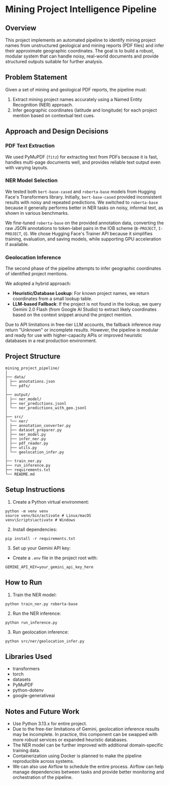 # Mining Project Intelligence Pipeline

## Overview

This project implements an automated pipeline to identify mining project names from unstructured geological and mining reports (PDF files) and infer their approximate geographic coordinates. The goal is to build a robust, modular system that can handle noisy, real-world documents and provide structured outputs suitable for further analysis.

## Problem Statement

Given a set of mining and geological PDF reports, the pipeline must:

1. Extract mining project names accurately using a Named Entity Recognition (NER) approach.
2. Infer geographic coordinates (latitude and longitude) for each project mention based on contextual text cues.

## Approach and Design Decisions

### PDF Text Extraction

We used PyMuPDF (`fitz`) for extracting text from PDFs because it is fast, handles multi-page documents well, and provides reliable text output even with varying layouts.

### NER Model Selection

We tested both `bert-base-cased` and `roberta-base` models from Hugging Face's Transformers library. Initially, `bert-base-cased` provided inconsistent results with noisy and repeated predictions. We switched to `roberta-base` because it generally performs better in NER tasks on noisy, informal text, as shown in various benchmarks.

We fine-tuned `roberta-base` on the provided annotation data, converting the raw JSON annotations to token-label pairs in the IOB scheme (`B-PROJECT`, `I-PROJECT`, `O`). We chose Hugging Face's Trainer API because it simplifies training, evaluation, and saving models, while supporting GPU acceleration if available.

### Geolocation Inference

The second phase of the pipeline attempts to infer geographic coordinates of identified project mentions.

We adopted a hybrid approach:

- **Heuristic/Database Lookup**: For known project names, we return coordinates from a small lookup table.
- **LLM-based Fallback**: If the project is not found in the lookup, we query Gemini 2.0 Flash (from Google AI Studio) to extract likely coordinates based on the context snippet around the project mention.

Due to API limitations in free-tier LLM accounts, the fallback inference may return "Unknown" or incomplete results. However, the pipeline is modular and ready for use with higher-capacity APIs or improved heuristic databases in a real production environment.

## Project Structure


```
mining_project_pipeline/
│
├── data/
│ ├── annotations.json
│ └── pdfs/
│
├── output/
│ ├── ner_model/
│ ├── ner_predictions.jsonl
│ └── ner_predictions_with_geo.jsonl
│
├── src/
│ └── ner/
│ ├── annotation_converter.py
│ ├── dataset_preparer.py
│ ├── ner_model.py
│ ├── infer_ner.py
│ ├── pdf_reader.py
│ ├── utils.py
│ └── geolocation_infer.py
│
├── train_ner.py
├── run_inference.py
├── requirements.txt
└── README.md
```

## Setup Instructions

1. Create a Python virtual environment:
```
python -m venv venv
source venv/bin/activate # Linux/macOS
venv\Scripts\activate # Windows
```

2. Install dependencies:
```
pip install -r requirements.txt
```

3. Set up your Gemini API key:

- Create a `.env` file in the project root with:
```
GEMINI_API_KEY=your_gemini_api_key_here
```

## How to Run

1. Train the NER model:
```
python train_ner.py roberta-base
```
2. Run the NER inference:

```
python run_inference.py
```
3. Run geolocation inference:
```
python src/ner/geolocation_infer.py
```
## Libraries Used

- transformers
- torch
- datasets
- PyMuPDF
- python-dotenv
- google-generativeai

## Notes and Future Work

- Use Python 3.13.x for entire project.
- Due to the free-tier limitations of Gemini, geolocation inference results may be incomplete. In practice, this component can be swapped with more robust services or expanded heuristic databases.
- The NER model can be further improved with additional domain-specific training data.
- Containerization using Docker is planned to make the pipeline reproducible across systems.
- We can also use Airflow to schedule the entire process. Airflow can help manage dependencies between tasks and provide better monitoring and orchestration of the pipeline.